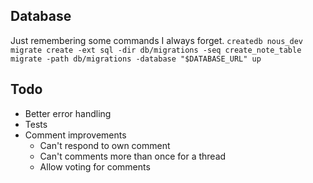 ## Database
Just remembering some commands I always forget.
`createdb nous_dev`
`migrate create -ext sql -dir db/migrations -seq create_note_table`
`migrate -path db/migrations -database "$DATABASE_URL" up`

## Todo
- Better error handling
- Tests
- Comment improvements
    - Can't respond to own comment
    - Can't comments more than once for a thread
    - Allow voting for comments
